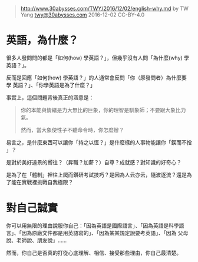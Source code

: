 ﻿> http://www.30abysses.com/TWY/2016/12/02/english-why.md
> by TW Yang <twy@30abysses.com> 2016-12-02 CC-BY-4.0

# 英語，為什麼？

很多人發問問的都是「如何(how) 學英語？」，但幾乎沒有人問「為什麼(why) 學
英語？」。

反而是回應「如何(how) 學英語？」的人通常會反問「你（原發問者）為什麼要學
英語？」、「你學英語是為了什麼？」

事實上，這個問題背後真正的涵意是：

> 你的本能與情緒是力大無比的巨象，你的理智是馴象師；不要跟大象比力氣。
>
> 然而，當大象使性子不聽命令時，你怎麼辦？

易言之，是什麼東西可以讓你「持之以恆？」是什麼樣的人事物能讓你「鍥而不捨
」？

是對於美好遠景的嚮往？（昇職？加薪？）自尊？成就感？對知識的好奇心？

是為了在「體制」裡往上爬而鑽研考試技巧？是因為人云亦云，隨波逐流？還是為
了能在實戰裡挑戰自我極限？



# 對自己誠實

你可以用無限的理由說服你自己：「因為英語是國際語言」、「因為英語是科學語
言」、「因為原廠文件都是用英語寫的」、「因為某某規定說要考英語」、「因為
父母說、老師說、朋友說」……

然而，你自己是否真的打從心底理解、相信、接受那些理由，你自己最清楚。
